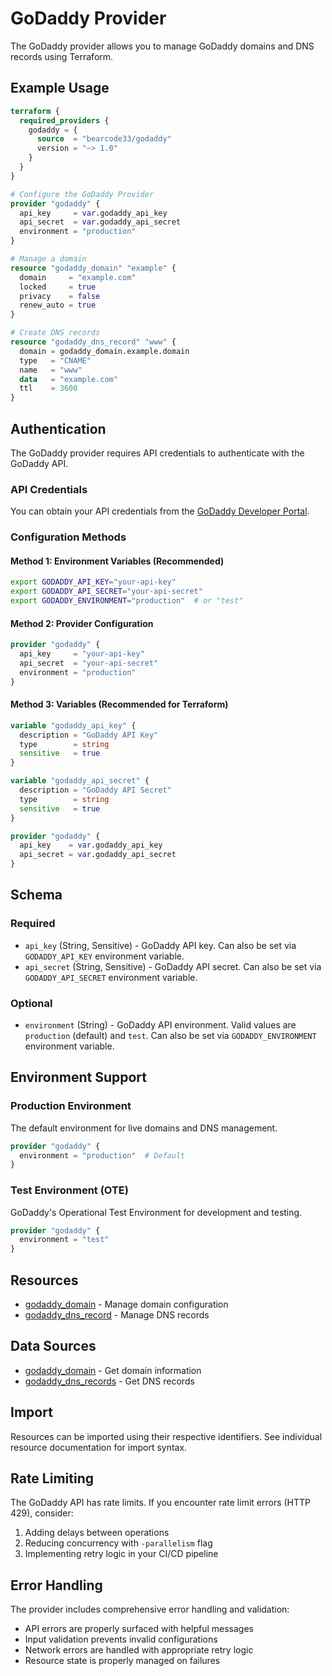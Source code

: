 # GoDaddy Provider

The GoDaddy provider allows you to manage GoDaddy domains and DNS records using Terraform.

## Example Usage

```terraform
terraform {
  required_providers {
    godaddy = {
      source  = "bearcode33/godaddy"
      version = "~> 1.0"
    }
  }
}

# Configure the GoDaddy Provider
provider "godaddy" {
  api_key     = var.godaddy_api_key
  api_secret  = var.godaddy_api_secret
  environment = "production"
}

# Manage a domain
resource "godaddy_domain" "example" {
  domain     = "example.com"
  locked     = true
  privacy    = false
  renew_auto = true
}

# Create DNS records
resource "godaddy_dns_record" "www" {
  domain = godaddy_domain.example.domain
  type   = "CNAME"
  name   = "www"
  data   = "example.com"
  ttl    = 3600
}
```

## Authentication

The GoDaddy provider requires API credentials to authenticate with the GoDaddy API.

### API Credentials

You can obtain your API credentials from the [GoDaddy Developer Portal](https://developer.godaddy.com/keys).

### Configuration Methods

#### Method 1: Environment Variables (Recommended)

```bash
export GODADDY_API_KEY="your-api-key"
export GODADDY_API_SECRET="your-api-secret"
export GODADDY_ENVIRONMENT="production"  # or "test"
```

#### Method 2: Provider Configuration

```terraform
provider "godaddy" {
  api_key     = "your-api-key"
  api_secret  = "your-api-secret"
  environment = "production"
}
```

#### Method 3: Variables (Recommended for Terraform)

```terraform
variable "godaddy_api_key" {
  description = "GoDaddy API Key"
  type        = string
  sensitive   = true
}

variable "godaddy_api_secret" {
  description = "GoDaddy API Secret"
  type        = string
  sensitive   = true
}

provider "godaddy" {
  api_key    = var.godaddy_api_key
  api_secret = var.godaddy_api_secret
}
```

## Schema

### Required

- `api_key` (String, Sensitive) - GoDaddy API key. Can also be set via `GODADDY_API_KEY` environment variable.
- `api_secret` (String, Sensitive) - GoDaddy API secret. Can also be set via `GODADDY_API_SECRET` environment variable.

### Optional

- `environment` (String) - GoDaddy API environment. Valid values are `production` (default) and `test`. Can also be set via `GODADDY_ENVIRONMENT` environment variable.

## Environment Support

### Production Environment

The default environment for live domains and DNS management.

```terraform
provider "godaddy" {
  environment = "production"  # Default
}
```

### Test Environment (OTE)

GoDaddy's Operational Test Environment for development and testing.

```terraform
provider "godaddy" {
  environment = "test"
}
```

## Resources

- [godaddy_domain](resources/godaddy_domain) - Manage domain configuration
- [godaddy_dns_record](resources/godaddy_dns_record) - Manage DNS records

## Data Sources

- [godaddy_domain](data-sources/godaddy_domain) - Get domain information
- [godaddy_dns_records](data-sources/godaddy_dns_records) - Get DNS records

## Import

Resources can be imported using their respective identifiers. See individual resource documentation for import syntax.

## Rate Limiting

The GoDaddy API has rate limits. If you encounter rate limit errors (HTTP 429), consider:

1. Adding delays between operations
2. Reducing concurrency with `-parallelism` flag
3. Implementing retry logic in your CI/CD pipeline

## Error Handling

The provider includes comprehensive error handling and validation:

- API errors are properly surfaced with helpful messages
- Input validation prevents invalid configurations
- Network errors are handled with appropriate retry logic
- Resource state is properly managed on failures